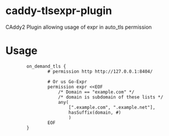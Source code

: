 # caddy-tlsexpr-plugin

CAddy2 Plugin allowing usage of expr in auto_tls permission

# Usage
```
        on_demand_tls {
                # permission http http://127.0.0.1:8404/ 

                # Or us Go-Expr
                permission expr <<EOF
                    /* Domain == "example.com" */
                    /* domain is subdomain of these lists */
                    any(
                        [".example.com", ".example.net"],
                        hasSuffix(domain, #)
                        )
                EOF
        }

```
